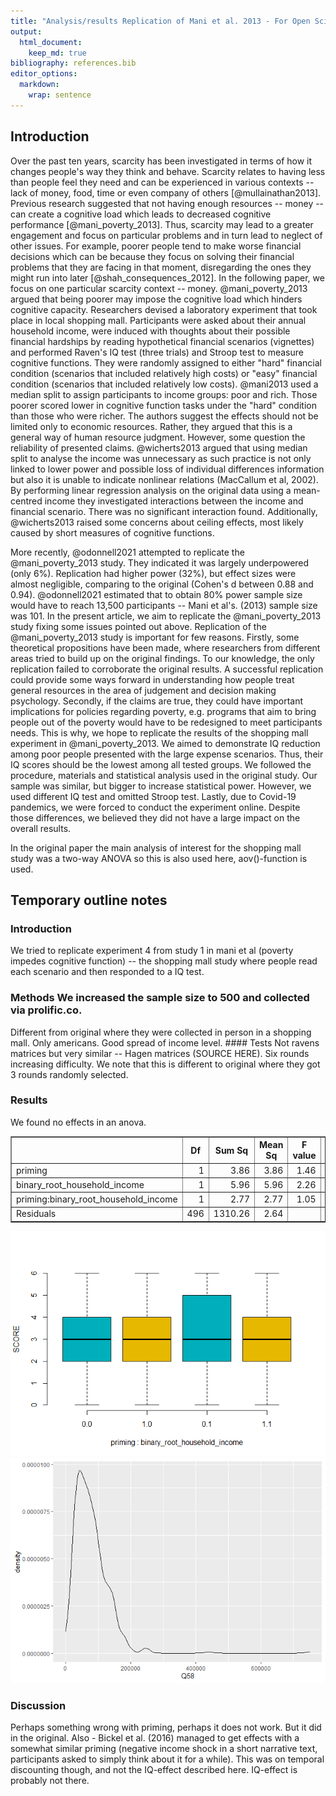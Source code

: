 ```yaml
---
title: "Analysis/results Replication of Mani et al. 2013 - For Open Science course"
output:
  html_document: 
    keep_md: true
bibliography: references.bib
editor_options: 
  markdown: 
    wrap: sentence
---
```


<!-- KNITTING ONLY WORKS IN HTML FOR NOW.  -->



## Introduction

Over the past ten years, scarcity has been investigated in terms of how it changes people's way they think and behave.
Scarcity relates to having less than people feel they need and can be experienced in various contexts -- lack of money, food, time or even company of others [@mullainathan2013]. Previous research suggested that not having enough resources -- money -- can create a cognitive load which leads to decreased cognitive performance [@mani_poverty_2013]. Thus, scarcity may lead to a greater engagement and focus on particular problems and in turn lead to neglect of other issues. For example, poorer people tend to make worse financial decisions which can be because they focus on solving their financial problems that they are facing in that moment, disregarding the ones they might run into later [@shah_consequences_2012]. In the following paper, we focus on one particular scarcity context -- money. @mani_poverty_2013 argued that being poorer may impose the cognitive load which hinders cognitive capacity. Researchers devised a laboratory experiment that took place in local shopping mall. Participants were asked about their annual household income, were induced with thoughts about their possible financial hardships by reading hypothetical financial scenarios (vignettes) and performed Raven's IQ test (three trials) and Stroop test to measure cognitive functions. They were randomly assigned to either "hard" financial condition (scenarios that included relatively high costs) or "easy" financial condition (scenarios that included relatively low costs). @mani2013 used a median split to assign participants to income groups: poor and rich. Those poorer scored lower in cognitive function tasks under the "hard" condition than those who were richer. The authors suggest the effects should not be limited only to economic resources. Rather, they argued that this is a general way of human resource judgment. However, some question the reliability of presented claims. @wicherts2013 argued that using median split to analyse the income was unnecessary as such practice is not only linked to lower power and possible loss of individual differences information but also it is unable to indicate nonlinear relations (MacCallum et al, 2002). By performing linear regression analysis on the original data using a mean-centred income they investigated interactions between the income and financial scenario. There was no significant interaction found. Additionally, @wicherts2013 raised some concerns about ceiling effects, most likely caused by short measures of cognitive functions.

More recently, @odonnell2021 attempted to replicate the @mani_poverty_2013 study.
They indicated it was largely underpowered (only 6%).
Replication had higher power (32%), but effect sizes were almost negligible, comparing to the original (Cohen's d between 0.88 and 0.94).
@odonnell2021 estimated that to obtain 80% power sample size would have to reach 13,500 participants -- Mani et al's.
(2013) sample size was 101.
In the present article, we aim to replicate the @mani_poverty_2013 study fixing some issues pointed out above.
Replication of the @mani_poverty_2013 study is important for few reasons.
Firstly, some theoretical propositions have been made, where researchers from different areas tried to build up on the original findings.
To our knowledge, the only replication failed to corroborate the original results.
A successful replication could provide some ways forward in understanding how people treat general resources in the area of judgement and decision making psychology.
Secondly, if the claims are true, they could have important implications for policies regarding poverty, e.g. programs that aim to bring people out of the poverty would have to be redesigned to meet participants needs.
This is why, we hope to replicate the results of the shopping mall experiment in @mani_poverty_2013.
We aimed to demonstrate IQ reduction among poor people presented with the large expense scenarios.
Thus, their IQ scores should be the lowest among all tested groups.
We followed the procedure, materials and statistical analysis used in the original study.
Our sample was similar, but bigger to increase statistical power.
However, we used different IQ test and omitted Stroop test.
Lastly, due to Covid-19 pandemics, we were forced to conduct the experiment online.
Despite those differences, we believed they did not have a large impact on the overall results.



In the original paper the main analysis of interest for the shopping mall study was a two-way ANOVA so this is also used here, aov()-function is used.

## Temporary outline notes

### Introduction

We tried to replicate experiment 4 from study 1 in mani et al (poverty impedes cognitive function) -- the shopping mall study where people read each scenario and then responded to a IQ test.
### Methods We increased the sample size to 500 and collected via prolific.co.
Different from original where they were collected in person in a shopping mall.
Only americans.
Good spread of income level.
###\# Tests Not ravens matrices but very similar -- Hagen matrices (SOURCE HERE).
Six rounds increasing difficulty.
We note that this is different to original where they got 3 rounds randomly selected.

### Results

We found no effects in an anova.

<!-- html table generated in R 4.1.2 by xtable 1.8-4 package -->
<!-- Mon Mar 28 10:57:33 2022 -->
<table border=1>
<tr> <th>  </th> <th> Df </th> <th> Sum Sq </th> <th> Mean Sq </th> <th> F value </th> <th> Pr(&gt;F) </th>  </tr>
  <tr> <td> priming </td> <td align="right"> 1 </td> <td align="right"> 3.86 </td> <td align="right"> 3.86 </td> <td align="right"> 1.46 </td> <td align="right"> 0.2276 </td> </tr>
  <tr> <td> binary_root_household_income </td> <td align="right"> 1 </td> <td align="right"> 5.96 </td> <td align="right"> 5.96 </td> <td align="right"> 2.26 </td> <td align="right"> 0.1336 </td> </tr>
  <tr> <td> priming:binary_root_household_income </td> <td align="right"> 1 </td> <td align="right"> 2.77 </td> <td align="right"> 2.77 </td> <td align="right"> 1.05 </td> <td align="right"> 0.3062 </td> </tr>
  <tr> <td> Residuals </td> <td align="right"> 496 </td> <td align="right"> 1310.26 </td> <td align="right"> 2.64 </td> <td align="right">  </td> <td align="right">  </td> </tr>
   </table>

![](Markdown-mani-et-al-replication_files/figure-html/boxplot-1.png)<!-- -->![](Markdown-mani-et-al-replication_files/figure-html/boxplot-2.png)<!-- -->

### Discussion

Perhaps something wrong with priming, perhaps it does not work.
But it did in the original.
Also - Bickel et al. (2016) managed to get effects with a somewhat similar priming (negative income shock in a short narrative text, participants asked to simply think about it for a while).
This was on temporal discounting though, and not the IQ-effect described here.
IQ-effect is probably not there.
